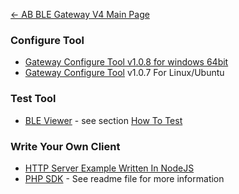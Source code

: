 [← AB BLE Gateway V4 Main Page](AB_BLE_Gateway_V4.md)

### Configure Tool

- [Gateway Configure Tool v1.0.8 for windows 64bit](http://7fvk57.com1.z0.glb.clouddn.com/gw4-config-tool-setup-v1.0.8.exe.zip)
- [Gateway Configure Tool](http://7fvk57.com1.z0.glb.clouddn.com/gw4-config-tool-v1.0.7-amd64.deb) v1.0.7 For Linux/Ubuntu

### Test Tool

- [BLE Viewer](http://7fvk57.com1.z0.glb.clouddn.com/ble-viewer-setup-v1.0.0.exe.zip) - see section [How To Test](Quick_Start_For_AB_BLE_Gateway_V4#How_To_Test.md)

### Write Your Own Client

- [HTTP Server Example Written In NodeJS](https://github.com/AprilBrother/ab-ble-gateway-sdk/tree/master/tools/http-server/gateway4-nodejs)
- [PHP SDK](https://github.com/AprilBrother/ab-ble-gateway-sdk-php) - See readme file for more information
